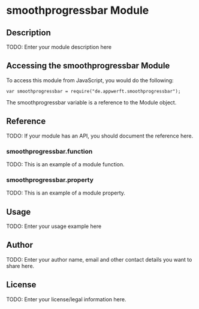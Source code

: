# smoothprogressbar Module

## Description

TODO: Enter your module description here

## Accessing the smoothprogressbar Module

To access this module from JavaScript, you would do the following:

    var smoothprogressbar = require("de.appwerft.smoothprogressbar");

The smoothprogressbar variable is a reference to the Module object.

## Reference

TODO: If your module has an API, you should document
the reference here.

### smoothprogressbar.function

TODO: This is an example of a module function.

### smoothprogressbar.property

TODO: This is an example of a module property.

## Usage

TODO: Enter your usage example here

## Author

TODO: Enter your author name, email and other contact
details you want to share here.

## License

TODO: Enter your license/legal information here.
